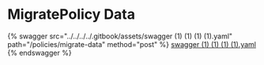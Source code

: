 # MigratePolicy Data

{% swagger src="../../../../.gitbook/assets/swagger (1) (1) (1) (1).yaml" path="/policies/migrate-data" method="post" %}
[swagger (1) (1) (1) (1).yaml](<../../../../.gitbook/assets/swagger (1) (1) (1) (1).yaml>)
{% endswagger %}
